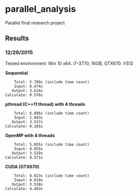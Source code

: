 # parallel_analysis
Parallel final research project

## Results
### 12/29/2015
Tested environment: Win 10 x64. i7-3770, 16GB, GTX670. VS12

**Sequential**
```
    Total: 5.789s (include time count)
    Input: 0.474s
   Output: 3.624s
Calculate: 0.576s
```
**pthread (C++11 thread) with 4 threads**
```
    Total: 6.896s (include time count)
    Input: 2.043s
   Output: 3.537s
Calculate: 0.165s
```
**OpenMP with 4 threads**
```
    Total: 5.055s (include time count)
    Input: 0.955s
   Output: 3.529s
Calculate: 0.571s
```
**CUDA (GTX670)**
```
    Total: 8.923s (include time count)
    Input: 0.910s
   Output: 3.530s
Calculate: 4.483s
```
